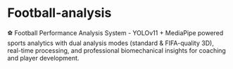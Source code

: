 # Football-analysis
⚽ Football Performance Analysis System - YOLOv11 + MediaPipe powered sports analytics with dual analysis modes (standard &amp; FIFA-quality 3D), real-time processing, and professional biomechanical insights for coaching and player development.
